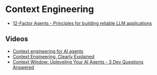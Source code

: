 # Context Engineering

- [12-Factor Agents - Principles for building reliable LLM applications](https://github.com/humanlayer/12-factor-agents)

## Videos

- [Context engineering for AI agents](https://www.youtube.com/watch?v=F5zqRV7gEag)
- [Context Engineering, Clearly Explained](https://www.youtube.com/watch?v=p6s82Ax8yrs)
- [Context Window: Upleveling Your AI Agents - 3 Dev Questions Answered](https://www.youtube.com/watch?v=Izrmr4VM4a8)
